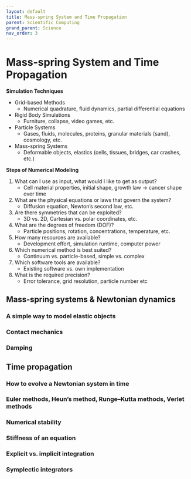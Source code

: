```yaml
---
layout: default
title: Mass-spring System and Time Propagation
parent: Scientific Computing
grand_parent: Science
nav_order: 3
---
```


# Mass-spring System and Time Propagation

**Simulation Techniques**
- Grid-based Methods
    - Numerical quadrature, fluid dynamics, partial differential equations
- Rigid Body Simulations
    - Furniture, collapse, video games, etc.
- Particle Systems
    - Gases, fluids, molecules, proteins, granular materials (sand), cosmology, etc.
- Mass-spring Systems
    - Deformable objects, elastics (cells, tissues,
bridges, car crashes, etc.)

**Steps of Numerical Modeling**

1. What can I use as input, what would I like to get as output?
    - Cell material properties, initial shape, growth law → cancer shape over time
2. What are the physical equations or laws that govern the system?
    - Diffusion equation, Newton’s second law, etc.
3. Are there symmetries that can be exploited?
    - 3D vs. 2D, Cartesian vs. polar coordinates, etc.
4. What are the degrees of freedom (DOF)?
    - Particle positions, rotation, concentrations, temperature, etc.
5. How many resources are available?
    - Development effort, simulation runtime, computer power
6. Which numerical method is best suited?
    - Continuum vs. particle-based, simple vs. complex
7. Which software tools are available?
    - Existing software vs. own implementation
8. What is the required precision?
    - Error tolerance, grid resolution, particle number etc

## Mass-spring systems & Newtonian dynamics

### A simple way to model elastic objects

### Contact mechanics

### Damping

## Time propagation

### How to evolve a Newtonian system in time

### Euler methods, Heun’s method, Runge–Kutta methods, Verlet methods

### Numerical stability

### Stiffness of an equation

### Explicit vs. implicit integration

### Symplectic integrators